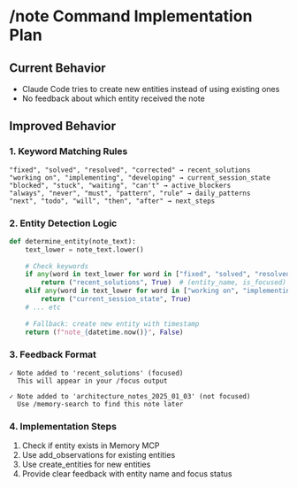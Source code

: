 # /note Command Implementation Plan

## Current Behavior
- Claude Code tries to create new entities instead of using existing ones
- No feedback about which entity received the note

## Improved Behavior

### 1. Keyword Matching Rules
```
"fixed", "solved", "resolved", "corrected" → recent_solutions
"working on", "implementing", "developing" → current_session_state  
"blocked", "stuck", "waiting", "can't" → active_blockers
"always", "never", "must", "pattern", "rule" → daily_patterns
"next", "todo", "will", "then", "after" → next_steps
```

### 2. Entity Detection Logic
```python
def determine_entity(note_text):
    text_lower = note_text.lower()
    
    # Check keywords
    if any(word in text_lower for word in ["fixed", "solved", "resolved"]):
        return ("recent_solutions", True)  # (entity_name, is_focused)
    elif any(word in text_lower for word in ["working on", "implementing"]):
        return ("current_session_state", True)
    # ... etc
    
    # Fallback: create new entity with timestamp
    return (f"note_{datetime.now()}", False)
```

### 3. Feedback Format
```
✓ Note added to 'recent_solutions' (focused)
  This will appear in your /focus output

✓ Note added to 'architecture_notes_2025_01_03' (not focused)
  Use /memory-search to find this note later
```

### 4. Implementation Steps
1. Check if entity exists in Memory MCP
2. Use add_observations for existing entities
3. Use create_entities for new entities
4. Provide clear feedback with entity name and focus status
